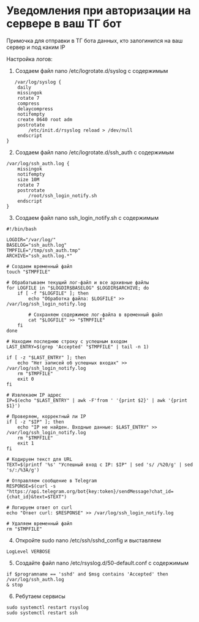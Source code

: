 # Уведомления при авторизации на сервере в ваш ТГ бот
Примочка для отправки в ТГ бота данных, кто залогинился на ваш сервер и под каким IP


Настройка логов:
1) Создаем файл nano /etc/logrotate.d/syslog с содержимым
```
   /var/log/syslog {
    daily
    missingok
    rotate 7
    compress
    delaycompress
    notifempty
    create 0640 root adm
    postrotate
        /etc/init.d/rsyslog reload > /dev/null
    endscript
}
```
2) Создаем файл nano /etc/logrotate.d/ssh_auth с содержимым 
```
/var/log/ssh_auth.log {
    missingok
    notifempty
    size 10M
    rotate 7
    postrotate
        /root/ssh_login_notify.sh
    endscript
}
```
3) Создаем файл nano ssh_login_notify.sh с содержимым
```
#!/bin/bash

LOGDIR="/var/log/"
BASELOG="ssh_auth.log"
TMPFILE="/tmp/ssh_auth.tmp"
ARCHIVE="ssh_auth.log.*"

# Создаем временный файл
touch "$TMPFILE"

# Обрабатываем текущий лог-файл и все архивные файлы
for LOGFILE in "$LOGDIR$BASELOG" $LOGDIR$ARCHIVE; do
    if [ -f "$LOGFILE" ]; then
        echo "Обработка файла: $LOGFILE" >> /var/log/ssh_login_notify.log

        # Сохраняем содержимое лог-файла в временный файл
        cat "$LOGFILE" >> "$TMPFILE"
    fi
done

# Находим последнюю строку с успешным входом
LAST_ENTRY=$(grep 'Accepted' "$TMPFILE" | tail -n 1)

if [ -z "$LAST_ENTRY" ]; then
    echo "Нет записей об успешных входах" >> /var/log/ssh_login_notify.log
    rm "$TMPFILE"
    exit 0
fi

# Извлекаем IP адрес
IP=$(echo "$LAST_ENTRY" | awk -F'from ' '{print $2}' | awk '{print $1}')

# Проверяем, корректный ли IP
if [ -z "$IP" ]; then
    echo "IP не найден. Входные данные: $LAST_ENTRY" >> /var/log/ssh_login_notify.log
    rm "$TMPFILE"
    exit 1
fi

# Кодируем текст для URL
TEXT=$(printf '%s' "Успешный вход с IP: $IP" | sed 's/ /%20/g' | sed 's/:/%3A/g')

# Отправляем сообщение в Telegram
RESPONSE=$(curl -s "https://api.telegram.org/bot{key:token}/sendMessage?chat_id={chat_id}&text=$TEXT")

# Логируем ответ от curl
echo "Ответ curl: $RESPONSE" >> /var/log/ssh_login_notify.log

# Удаляем временный файл
rm "$TMPFILE"

```
4) Откройте sudo nano /etc/ssh/sshd_config и выставляем
```
LogLevel VERBOSE
```
5) Создайте файл nano /etc/rsyslog.d/50-default.conf с содержимым
```
if $programname == 'sshd' and $msg contains 'Accepted' then /var/log/ssh_auth.log
& stop
```
6) Ребутаем сервисы
```
sudo systemctl restart rsyslog
sudo systemctl restart ssh

```
